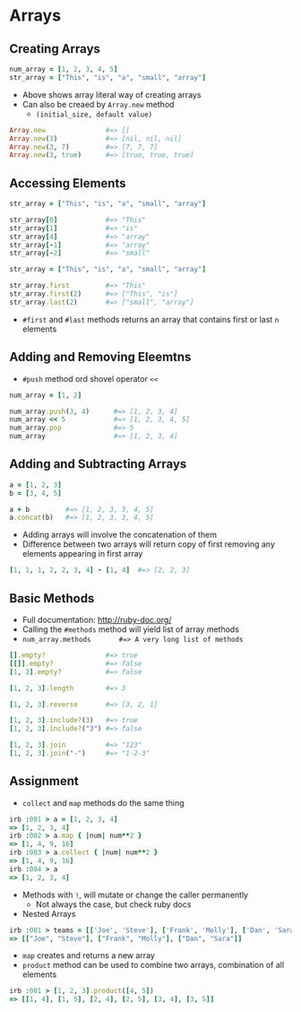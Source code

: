 # Arrays
## Creating Arrays
```ruby
num_array = [1, 2, 3, 4, 5]
str_array = ["This", "is", "a", "small", "array"]
```
* Above shows array literal way of creating arrays
* Can also be creaed by `Array.new` method
  * `(initial_size, default value)`
```ruby
Array.new               #=> []
Array.new(3)            #=> [nil, nil, nil]
Array.new(3, 7)         #=> [7, 7, 7]
Array.new(3, true)      #=> [true, true, true]
```

## Accessing Elements
```ruby
str_array = ["This", "is", "a", "small", "array"]

str_array[0]            #=> "This"
str_array[1]            #=> "is"
str_array[4]            #=> "array"
str_array[-1]           #=> "array"
str_array[-2]           #=> "small"
```

```ruby
str_array = ["This", "is", "a", "small", "array"]

str_array.first         #=> "This"
str_array.first(2)      #=> ["This", "is"]
str_array.last(2)       #=> ["small", "array"]
```
* `#first` and `#last` methods returns an array that contains first or last `n` elements


## Adding and Removing Eleemtns
* `#push` method ord shovel operator `<<`
```ruby
num_array = [1, 2]

num_array.push(3, 4)      #=> [1, 2, 3, 4]
num_array << 5            #=> [1, 2, 3, 4, 5]
num_array.pop             #=> 5
num_array                 #=> [1, 2, 3, 4]
```

## Adding and Subtracting Arrays
```ruby
a = [1, 2, 3]
b = [3, 4, 5]

a + b         #=> [1, 2, 3, 3, 4, 5]
a.concat(b)   #=> [1, 2, 3, 3, 4, 5]
```
* Adding arrays will involve the concatenation of them
* Difference between two arrays will return copy of first removing any elements appearing in first array
```ruby
[1, 1, 1, 2, 2, 3, 4] - [1, 4]  #=> [2, 2, 3]
```

## Basic Methods
* Full documentation: http://ruby-doc.org/
* Calling the `#methods` method will yield list of array methods
* `num_array.methods       #=> A very long list of methods`
```ruby
[].empty?               #=> true
[[]].empty?             #=> false
[1, 2].empty?           #=> false

[1, 2, 3].length        #=> 3

[1, 2, 3].reverse       #=> [3, 2, 1]

[1, 2, 3].include?(3)   #=> true
[1, 2, 3].include?("3") #=> false

[1, 2, 3].join          #=> "123"
[1, 2, 3].join("-")     #=> "1-2-3"
```

## Assignment
* `collect` and `map` methods do the same thing
```ruby
irb :001 > a = [1, 2, 3, 4]
=> [1, 2, 3, 4]
irb :002 > a.map { |num| num**2 }
=> [1, 4, 9, 16]
irb :003 > a.collect { |num| num**2 }
=> [1, 4, 9, 16]
irb :004 > a
=> [1, 2, 3, 4]
```
* Methods with `!`, will mutate or change the caller permanently
  * Not always the case, but check ruby docs
* Nested Arrays
```ruby
irb :001 > teams = [['Joe', 'Steve'], ['Frank', 'Molly'], ['Dan', 'Sara']]
=> [["Joe", "Steve"], ["Frank", "Molly"], ["Dan", "Sara"]]
```
* `map` creates and returns a new array
* `product` method can be used to combine two arrays, combination of all elements
```ruby
irb :001 > [1, 2, 3].product([4, 5])
=> [[1, 4], [1, 5], [2, 4], [2, 5], [3, 4], [3, 5]]
```